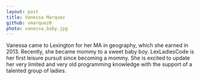 ```yaml
---
layout: post
title: Vanessa Marquez
github: vmarquez0
photo: vanessa_baby.jpg
---
```


Vanessa came to Lexington for her MA in geography, which she earned in 2013. Recently, she  became mommy to a sweet baby boy. LexLadiesCode is her first leisure pursuit since becoming a mommy. She is excited to update her very limited and very old programming knowledge with the support of a talented group of ladies.
